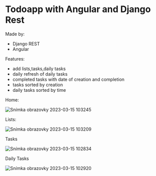 # Todoapp with Angular and Django Rest 
Made by:
- Django REST
- Angular

Features:
- add lists,tasks,daily tasks
- daily refresh of daily tasks
- completed tasks with date of creation and completion
- tasks sorted by creation
- daily tasks sorted by time

Home:

![Snímka obrazovky 2023-03-15 103245](https://user-images.githubusercontent.com/85837671/225294349-b5ff47de-f3ce-4c6d-a9c3-5eb9e5483ebf.jpg)

Lists:

![Snímka obrazovky 2023-03-15 103209](https://user-images.githubusercontent.com/85837671/225294392-a871c2d2-2213-45d2-819c-6cd24f2fdeaa.jpg)

Tasks

![Snímka obrazovky 2023-03-15 102834](https://user-images.githubusercontent.com/85837671/225294421-f159749b-2d65-47a3-83f7-326ca2d6290a.jpg)

Daily Tasks

![Snímka obrazovky 2023-03-15 102920](https://user-images.githubusercontent.com/85837671/225294438-1e2325b2-9d09-4252-b04c-4a995b59f25a.jpg)





